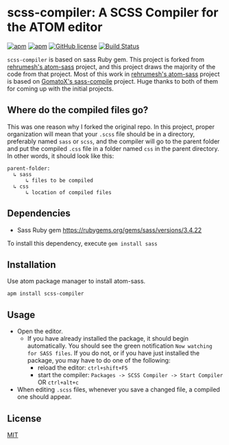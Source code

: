 # scss-compiler: A SCSS Compiler for the ATOM editor

[![apm](https://img.shields.io/apm/v/atom-sass.svg?maxAge=2592000)](https://atom.io/packages/atom-sass)
[![apm](https://img.shields.io/apm/dm/atom-sass.svg?style=flat-square)](https://atom.io/packages/atom-sass)
[![GitHub license](https://img.shields.io/badge/license-MIT-blue.svg)](https://raw.githubusercontent.com/rehrumesh/atom-sass/master/LICENSE.md)
[![Build Status](https://travis-ci.org/rehrumesh/atom-sass.svg?branch=master)](https://travis-ci.org/rehrumesh/atom-sass)

`scss-compiler` is based on sass Ruby gem. This project is forked from [rehrumesh's atom-sass](https://github.com/rehrumesh/atom-sass) project, and this project draws the majority of the code from that project. Most of this work in [rehrumesh's atom-sass](https://github.com/rehrumesh/atom-sass) project is based on [GomatoX's sass-compile](https://github.com/GomatoX/sass-compiler) project. Huge thanks to both of them for coming up with the initial projects.

## Where do the compiled files go?

This was one reason why I forked the original repo. In this project, proper organization will mean that your `.scss` file should be in a directory, preferably named `sass` or `scss`, and the compiler will go to the parent folder and put the compiled `.css` file in a folder named `css` in the parent directory. In other words, it should look like this:
```
parent-folder:
  ↳ sass
      ↳ files to be compiled
  ↳ css
      ↳ location of compiled files
```

## Dependencies
* Sass Ruby gem https://rubygems.org/gems/sass/versions/3.4.22

To install this dependency, execute `gem install sass`

## Installation

Use atom package manager to install atom-sass.

`apm install scss-compiler`

## Usage

* Open the editor.
  * If you have already installed the package, it should begin automatically. You should see the green notification `Now watching for SASS files`. If you do not, or if you have just installed the package, you may have to do one of the following:
    * reload the editor: `ctrl+shift+F5`
    * start the compiler: `Packages -> SCSS Compiler -> Start Compiler` OR `ctrl+alt+c`
* When editing `.scss` files, whenever you save a changed file, a compiled one should appear.



<!-- ![image](https://cloud.githubusercontent.com/assets/2035004/17414920/18ac3db6-5aa5-11e6-8604-60570794b2ee.png)

* Open any sass file which has `.scss` extension.
* Press `Alt + Ctrl + c` to watch the files for changes.
* Upon modification save, it will automatically compile the scss file and generate `.css` file. -->

## License
  [MIT](LICENSE)
